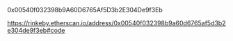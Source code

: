 0x00540f032398b9A60D6765Af5D3b2E304De9f3Eb

https://rinkeby.etherscan.io/address/0x00540f032398b9a60d6765af5d3b2e304de9f3eb#code
